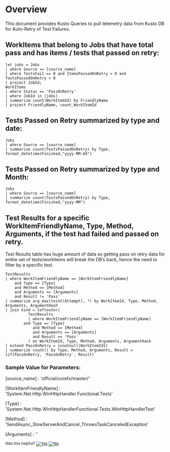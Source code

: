 # Overview
This document provides Kusto Queries to pull telemetry data from Kusto DB for Auto-Retry of Test Failures.

## WorkItems that belong to Jobs that have total pass and has items / tests that passed on retry:

```
let jobs = Jobs
| where Source == [source_name]
| where TestsFail == 0 and ItemsPassedOnRetry > 0 and TestsPassedOnRetry > 0 
| project JobId;
WorkItems
| where Status == 'PassOnRetry'        
| where JobId in (jobs)
| summarize count(WorkItemId) by FriendlyName
| project FriendlyName, count_WorkItemId 
```
## Tests Passed on Retry summarized by type and date:

```
Jobs
| where Source == [source_name]
| summarize count(TestsPassedOnRetry) by Type, format_datetime(Finished,"yyyy-MM-dd")
```
## Tests Passed on Retry summarized by type and Month:

```
Jobs
| where Source == [source_name]
| summarize count(TestsPassedOnRetry) by Type, format_datetime(Finished,"yyyy-MM")
```
## Test Results for a specific WorkItemFriendlyName, Type, Method, Arguments, if the test had failed and passed on retry. 
Test Results table has huge amount of data so getting pass on retry data for entire set of tests/workitems will break the DB’s back, hence the need to filter by a specific test. 

```
TestResults
| where WorkItemFriendlyName == [WorkItemFriendlyName]
    and Type == [Type]
    and Method == [Method]
    and Arguments == [Arguments]
    and Result != 'Pass'
| summarize arg_max(toint(Attempt), *) by WorkItemId, Type, Method, Arguments, ArgumentHash
| join kind = leftouter(
          TestResults
          | where WorkItemFriendlyName == [WorkItemFriendlyName]
   	    and Type == [Type]
    	    and Method == [Method]
            and Arguments == [Arguments]
            and Result == 'Pass'
          ) on WorkItemId, Type, Method, Arguments, ArgumentHash
| extend PassOnRetry = isnotnull(WorkItemId1)
| summarize count() by Type, Method, Arguments, Result = iif(PassOnRetry, 'PassOnRetry', Result)   
```
### Sample Value for Parameters:

[source_name] : 'official/corefx/master/'

[WorkItemFriendlyName] : 'System.Net.Http.WinHttpHandler.Functional.Tests'

[Type] : 'System.Net.Http.WinHttpHandlerFunctional.Tests.WinHttpHandlerTest'

[Method] : 'SendAsync_SlowServerAndCancel_ThrowsTaskCanceledException'

[Arguments] : ''






<!-- Begin Generated Content: Doc Feedback -->
<sub>Was this helpful? [![Yes](https://helix.dot.net/f/ip/5?p=Documentation%5CProject-Docs%5CAuto-Retry%20Failures%5CAutoRetryTelemetry.md)](https://helix.dot.net/f/p/5?p=Documentation%5CProject-Docs%5CAuto-Retry%20Failures%5CAutoRetryTelemetry.md) [![No](https://helix.dot.net/f/in)](https://helix.dot.net/f/n/5?p=Documentation%5CProject-Docs%5CAuto-Retry%20Failures%5CAutoRetryTelemetry.md)</sub>
<!-- End Generated Content-->
